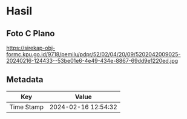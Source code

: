 # Hasil

## Foto C Plano

https://sirekap-obj-formc.kpu.go.id/9718/pemilu/pdpr/52/02/04/20/09/5202042009025-20240216-124433--53be01e6-4e49-434e-8867-69dd9e1220ed.jpg


## Metadata

| Key        | Value               |
| ---------- | ------------------- |
| Time Stamp | 2024-02-16 12:54:32 |



